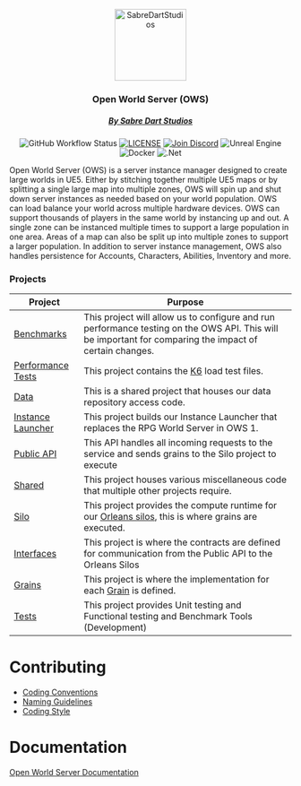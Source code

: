 <p align="center"><img src="img/Logo512pxWhite.png" alt="SabreDartStudios" width="128"></p>
<p align="center">
    <h3 align="center">Open World Server (OWS)</h3>
    <h5 align="center"><a href="http://www.sabredartstudios.com/">By Sabre Dart Studios</a></h5>
</p>

<div align="center">

  ![GitHub Workflow Status](https://img.shields.io/github/actions/workflow/status/Dartanlla/OWS/.github/workflows/ci.yml?branch=main&style=flat-square)
  <a href="https://github.com/Dartanlla/OWS/blob/master/LICENSE">![LICENSE](https://img.shields.io/github/license/Dartanlla/ows.svg?style=flat-square)</a>
  <a href="https://discord.gg/qZ76Cmxcgp">![Join Discord](https://img.shields.io/badge/Discord-%237289DA.svg?style=flat-square&logo=discord&logoColor=white)</a>
  ![Unreal Engine](https://img.shields.io/badge/unrealengine-%23313131.svg?style=flat-square&logo=unrealengine&logoColor=white)
  ![Docker](https://img.shields.io/badge/docker-%230db7ed.svg?style=flat-square&logo=docker&logoColor=white)
  ![.Net](https://img.shields.io/badge/.NET-5C2D91?style=flat-square&logo=.net&logoColor=white)

</div>

Open World Server (OWS) is a server instance manager designed to create large worlds in UE5. Either by stitching together multiple UE5 maps or by splitting a single large map into multiple zones, OWS will spin up and shut down server instances as needed based on your world population. OWS can load balance your world across multiple hardware devices. OWS can support thousands of players in the same world by instancing up and out. A single zone can be instanced multiple times to support a large population in one area. Areas of a map can also be split up into multiple zones to support a larger population. In addition to server instance management, OWS also handles persistence for Accounts, Characters, Abilities, Inventory and more.

### Projects

| Project                                                         | Purpose                                                            |
|-----------------------------------------------------------------|--------------------------------------------------------------------|
| [Benchmarks](src/OWSBenchmarks)                                 | This project will allow us to configure and run performance testing on the OWS API.  This will be important for comparing the impact of certain changes. |
| [Performance Tests](src/OWS.PerfTests)                                 | This project contains the [K6](https://grafana.com/docs/k6/latest/) load test files. |
| [Data](src/OWSData)                                             | This is a shared project that houses our data repository access code. |
| [Instance Launcher](src/OWSInstanceLauncher)                    | This project builds our Instance Launcher that replaces the RPG World Server in OWS 1. |
| [Public API](src/OWSPublicAPI)                                  | This API handles all incoming requests to the service and sends grains to the Silo project to execute |
| [Shared](src/OWSShared)                                         | This project houses various miscellaneous code that multiple other projects require. |
| [Silo](src/OWS.API.Silo)                                         | This project provides the compute runtime for our [Orleans silos](https://learn.microsoft.com/en-us/dotnet/orleans/overview), this is where grains are executed. |
| [Interfaces](src/OWS.Interfaces)                                           | This project is where the contracts are defined for communication from the Public API to the Orleans Silos |
| [Grains](src/OWS.Grains)                                           | This project is where the implementation for each [Grain](https://learn.microsoft.com/en-us/dotnet/orleans/overview#what-are-grains) is defined.|
| [Tests](src/OWSTests)                                           | This project provides Unit testing and Functional testing and Benchmark Tools (Development) |

# Contributing
* [Coding Conventions](https://docs.microsoft.com/en-us/dotnet/csharp/programming-guide/inside-a-program/coding-conventions)
* [Naming Guidelines](https://docs.microsoft.com/en-us/dotnet/standard/design-guidelines/naming-guidelines)
* [Coding Style](https://github.com/dotnet/corefx/blob/368fdfd86ee3a3bf1bca2a6c339ee590f3d6505d/Documentation/coding-guidelines/coding-style.md)

# Documentation
[Open World Server Documentation](https://www.openworldserver.com/)
